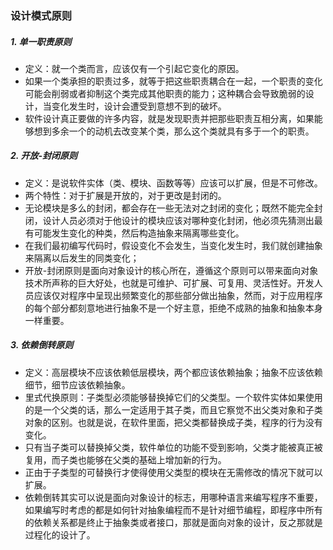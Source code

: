 ### 设计模式原则

##### 1. 单一职责原则

- 定义：就一个类而言，应该仅有一个引起它变化的原因。
- 如果一个类承担的职责过多，就等于把这些职责耦合在一起，一个职责的变化可能会削弱或者抑制这个类完成其他职责的能力；这种耦合会导致脆弱的设计，当变化发生时，设计会遭受到意想不到的破坏。
- 软件设计真正要做的许多内容，就是发现职责并把那些职责互相分离，如果能够想到多余一个的动机去改变某个类，那么这个类就具有多于一个的职责。

##### 2. 开放-封闭原则

- 定义：是说软件实体（类、模块、函数等等）应该可以扩展，但是不可修改。
- 两个特性：对于扩展是开放的，对于更改是封闭的。
- 无论模块是多么的封闭，都会存在一些无法对之封闭的变化；既然不能完全封闭，设计人员必须对于他设计的模块应该对哪种变化封闭，他必须先猜测出最有可能发生变化的种类，然后构造抽象来隔离哪些变化。
- 在我们最初编写代码时，假设变化不会发生，当变化发生时，我们就创建抽象来隔离以后发生的同类变化；
- 开放-封闭原则是面向对象设计的核心所在，遵循这个原则可以带来面向对象技术所声称的巨大好处，也就是可维护、可扩展、可复用、灵活性好。开发人员应该仅对程序中呈现出频繁变化的那些部分做出抽象，然而，对于应用程序的每个部分都刻意地进行抽象不是一个好主意，拒绝不成熟的抽象和抽象本身一样重要。

##### 3. 依赖倒转原则

- 定义：高层模块不应该依赖低层模块，两个都应该依赖抽象；抽象不应该依赖细节，细节应该依赖抽象。
- 里式代换原则：子类型必须能够替换掉它们的父类型。一个软件实体如果使用的是一个父类的话，那么一定适用于其子类，而且它察觉不出父类对象和子类对象的区别。也就是说，在软件里面，把父类都替换成子类，程序的行为没有变化。
- 只有当子类可以替换掉父类，软件单位的功能不受到影响，父类才能被真正被复用，而子类也能够在父类的基础上增加新的行为。
- 正由于子类型的可替换行才使得使用父类型的模块在无需修改的情况下就可以扩展。
- 依赖倒转其实可以说是面向对象设计的标志，用哪种语言来编写程序不重要，如果编写时考虑的都是如何针对抽象编程而不是针对细节编程，即程序中所有的依赖关系都是终止于抽象类或者接口，那就是面向对象的设计，反之那就是过程化的设计了。